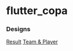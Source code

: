 # flutter_copa



### Designs
[Result](https://dribbble.com/shots/19239201-Live-score-update-app)
[Team & Player](https://dribbble.com/shots/15967161-Football-App-Concept/attachments/7802962?mode=media)
